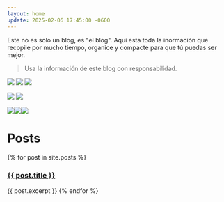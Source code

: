 ```yaml
---
layout: home
update: 2025-02-06 17:45:00 -0600
---
```

Este no es solo un blog, es "el blog". Aquí esta toda la inormación que recopile por mucho tiempo, organice y compacte para que tú puedas ser mejor.

> Usa la información de este blog con responsabilidad.

![](https://i.ibb.co/tTvfkBM3/photo-2025-02-19-03-47-41.jpg)
![](https://i.ibb.co/7xXQVysj/photo-2025-02-19-03-47-43.jpg)
![](https://i.ibb.co/3mvRvPDg/photo-2025-02-19-03-47-44.jpg)

![](https://i.ibb.co/V0rCJYQH/photo-2025-02-19-03-54-51.jpg)
![](https://i.ibb.co/V0rCJYQH/photo-2025-02-19-03-54-51.jpg)

<img src=https://i.ibb.co/V0rCJYQH/photo-2025-02-19-03-54-51.jpg></img><img src=https://i.ibb.co/V0rCJYQH/photo-2025-02-19-03-54-51.jpg></img><img src=https://i.ibb.co/V0rCJYQH/photo-2025-02-19-03-54-51.jpg></img>

<h1>Posts</h1>

<p>{% for post in site.posts %}
    <h3><a href="{{ post.url }}">{{ post.title }}</a></h3>
    {{ post.excerpt }}
{% endfor %}</p>